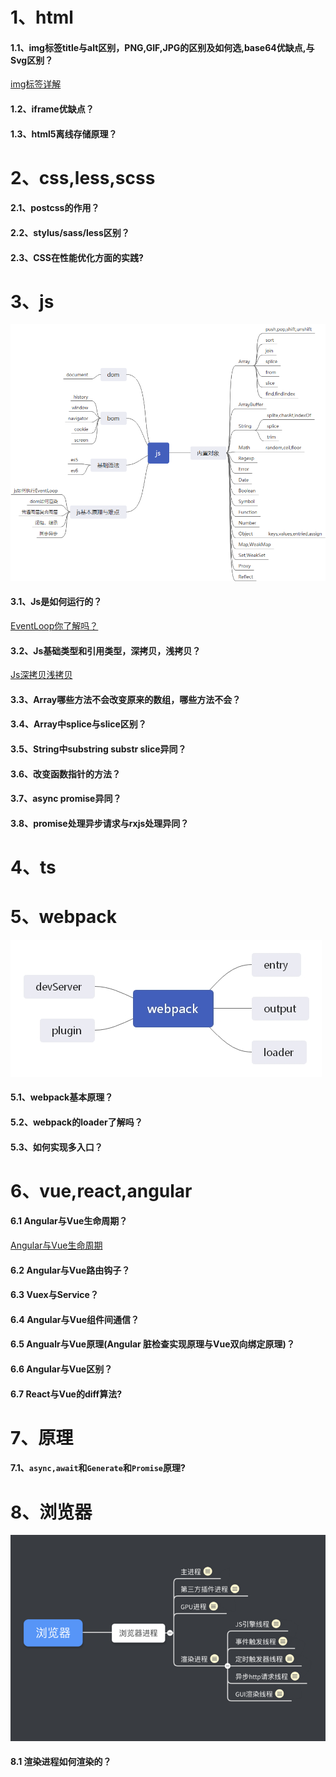 # 1、html
#### 1.1、img标签title与alt区别，PNG,GIF,JPG的区别及如何选,base64优缺点,与Svg区别？
[img标签详解](https://juejin.im/post/5e214a966fb9a030160723e0)
#### 1.2、iframe优缺点？
#### 1.3、html5离线存储原理？

# 2、css,less,scss
#### 2.1、postcss的作用？
#### 2.2、stylus/sass/less区别？
#### 2.3、CSS在性能优化方面的实践?

# 3、js
![](./md/images/js.jpg)
#### 3.1、Js是如何运行的？
[EventLoop你了解吗？](https://juejin.im/post/5dd23239f265da0bf2112366)
#### 3.2、Js基础类型和引用类型，深拷贝，浅拷贝？
[Js深拷贝浅拷贝](https://editor.csdn.net/md/?articleId=84581549)
#### 3.3、Array哪些方法不会改变原来的数组，哪些方法不会？
#### 3.4、Array中splice与slice区别？
#### 3.5、String中substring  substr  slice异同？
#### 3.6、改变函数指针的方法？
#### 3.7、async promise异同？
#### 3.8、promise处理异步请求与rxjs处理异同？

# 4、ts
# 5、webpack 
![](./md/images/webpack.jpg)
#### 5.1、webpack基本原理？
#### 5.2、webpack的loader了解吗？
#### 5.3、如何实现多入口？

# 6、vue,react,angular
#### 6.1 Angular与Vue生命周期？
[Angular与Vue生命周期](https://juejin.im/post/5e16988ff265da5d5d7442b3)
#### 6.2 Angular与Vue路由钩子？
#### 6.3 Vuex与Service？
#### 6.4 Angular与Vue组件间通信？
#### 6.5 Angualr与Vue原理(Angular 脏检查实现原理与Vue双向绑定原理)？
#### 6.6 Angular与Vue区别？
#### 6.7 React与Vue的diff算法?
# 7、原理
#### 7.1、`async,await`和`Generate`和`Promise`原理?

# 8、浏览器
![浏览器进程](./md/images/browser.jpg)
#### 8.1 渲染进程如何渲染的？

